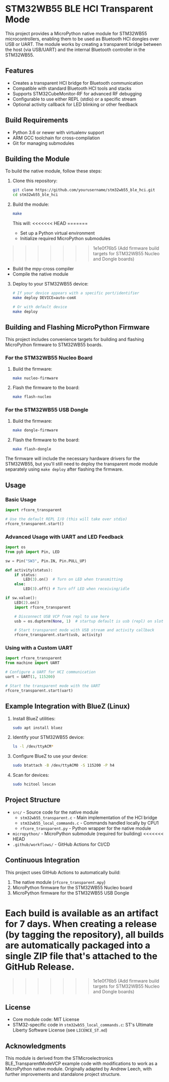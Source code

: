 # STM32WB55 BLE HCI Transparent Mode

This project provides a MicroPython native module for STM32WB55 microcontrollers, enabling them to be used as Bluetooth HCI dongles over USB or UART. The module works by creating a transparent bridge between the host (via USB/UART) and the internal Bluetooth controller in the STM32WB55.

## Features

- Creates a transparent HCI bridge for Bluetooth communication
- Compatible with standard Bluetooth HCI tools and stacks
- Supports STM32CubeMonitor-RF for advanced RF debugging
- Configurable to use either REPL (stdio) or a specific stream
- Optional activity callback for LED blinking or other feedback

## Build Requirements

- Python 3.6 or newer with virtualenv support
- ARM GCC toolchain for cross-compilation
- Git for managing submodules

## Building the Module

To build the native module, follow these steps:

1. Clone this repository:
   ```bash
   git clone https://github.com/yourusername/stm32wb55_ble_hci.git
   cd stm32wb55_ble_hci
   ```

2. Build the module:
   ```bash
   make
   ```

   This will:
<<<<<<< HEAD
=======
   - Set up a Python virtual environment
   - Initialize required MicroPython submodules
>>>>>>> 1e1e0f76b5 (Add firmware build targets for STM32WB55 Nucleo and Dongle boards)
   - Build the mpy-cross compiler
   - Compile the native module

3. Deploy to your STM32WB55 device:
   ```bash
   # If your device appears with a specific port/identifier
   make deploy DEVICE=auto-comX
   
   # Or with default device
   make deploy
   ```

## Building and Flashing MicroPython Firmware

This project includes convenience targets for building and flashing MicroPython firmware to STM32WB55 boards.

### For the STM32WB55 Nucleo Board

1. Build the firmware:
   ```bash
   make nucleo-firmware
   ```

2. Flash the firmware to the board:
   ```bash
   make flash-nucleo
   ```

### For the STM32WB55 USB Dongle

1. Build the firmware:
   ```bash
   make dongle-firmware
   ```

2. Flash the firmware to the board:
   ```bash
   make flash-dongle
   ```

The firmware will include the necessary hardware drivers for the STM32WB55, but you'll still need to deploy the transparent mode module separately using `make deploy` after flashing the firmware.

## Usage

### Basic Usage

```python
import rfcore_transparent

# Use the default REPL I/O (this will take over stdio)
rfcore_transparent.start()
```

### Advanced Usage with UART and LED Feedback

```python
import os
from pyb import Pin, LED

sw = Pin("SW3", Pin.IN, Pin.PULL_UP)

def activity(status):
    if status:
        LED(3).on()  # Turn on LED when transmitting
    else:
        LED(3).off() # Turn off LED when receiving/idle

if sw.value():
    LED(2).on()
    import rfcore_transparent

    # Disconnect USB VCP from repl to use here
    usb = os.dupterm(None, 1)  # startup default is usb (repl) on slot 1

    # Start transparent mode with USB stream and activity callback
    rfcore_transparent.start(usb, activity)
```

### Using with a Custom UART

```python
import rfcore_transparent
from machine import UART

# Configure a UART for HCI communication
uart = UART(1, 115200)

# Start the transparent mode with the UART
rfcore_transparent.start(uart)
```

## Example Integration with BlueZ (Linux)

1. Install BlueZ utilities:
   ```bash
   sudo apt install bluez
   ```

2. Identify your STM32WB55 device:
   ```bash
   ls -l /dev/ttyACM*
   ```

3. Configure BlueZ to use your device:
   ```bash
   sudo btattach -B /dev/ttyACM0 -S 115200 -P h4
   ```

4. Scan for devices:
   ```bash
   sudo hcitool lescan
   ```

## Project Structure

- `src/` - Source code for the native module
  - `stm32wb55_transparent.c` - Main implementation of the HCI bridge
  - `stm32wb55_local_commands.c` - Commands handled locally by CPU1
  - `rfcore_transparent.py` - Python wrapper for the native module
- `micropython/` - MicroPython submodule (required for building)
<<<<<<< HEAD
- `.github/workflows/` - GitHub Actions for CI/CD

## Continuous Integration

This project uses GitHub Actions to automatically build:

1. The native module (`rfcore_transparent.mpy`)
2. MicroPython firmware for the STM32WB55 Nucleo board
3. MicroPython firmware for the STM32WB55 USB Dongle

Each build is available as an artifact for 7 days. When creating a release (by tagging the repository), all builds are automatically packaged into a single ZIP file that's attached to the GitHub Release.
=======
>>>>>>> 1e1e0f76b5 (Add firmware build targets for STM32WB55 Nucleo and Dongle boards)

## License

- Core module code: MIT License
- STM32-specific code in `stm32wb55_local_commands.c`: ST's Ultimate Liberty Software License (see `LICENCE_ST.md`)

## Acknowledgments

This module is derived from the STMicroelectronics BLE_TransparentModeVCP example code with modifications to work as a MicroPython native module. Originally adapted by Andrew Leech, with further improvements and standalone project structure.